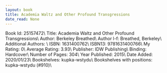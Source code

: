 ```yaml
---
layout: book
title: Academia Waltz and Other Profound Transgressions
date_read: None
---
```


Book Id: 25157472\ 
Title: Academia Waltz and Other Profound Transgressions\ 
Author: Berkeley Breathed\ 
Author l-f: Breathed, Berkeley\ 
Additional Authors: \ 
ISBN: 1631400762\ 
ISBN13: 9781631400766\ 
My Rating: 0\ 
Average Rating: 3.93\ 
Publisher: IDW Publishing\ 
Binding: Hardcover\ 
Number of Pages: 304\ 
Year Published: 2015\ 
Date Added: 2020/01/23\ 
Bookshelves: kupka-wstydu\ 
Bookshelves with positions: kupka-wstydu (#910)\ 

